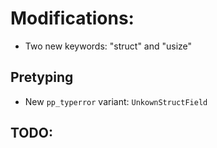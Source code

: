 # Modifications:

- Two new keywords: "struct" and "usize"

## Pretyping

- New `pp_typerror` variant: `UnkownStructField`


## TODO: 

